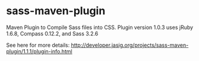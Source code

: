 sass-maven-plugin
=================

Maven Plugin to Compile Sass files into CSS. Plugin version 1.0.3 uses jRuby 1.6.8, Compass 0.12.2, and Sass 3.2.6

See here for more details: http://developer.jasig.org/projects/sass-maven-plugin/1.1.1/plugin-info.html
